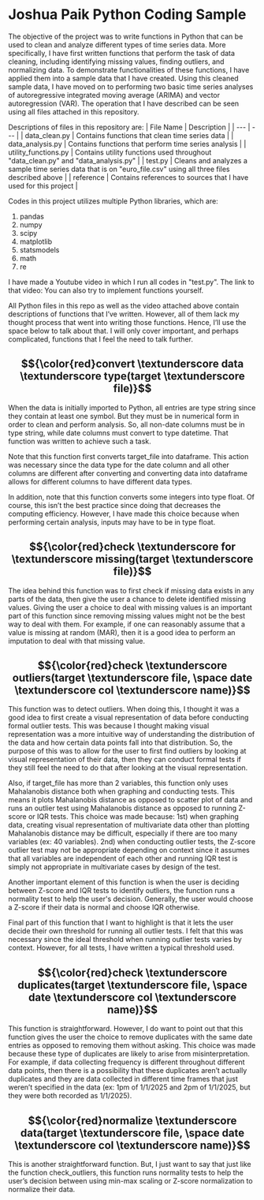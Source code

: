 # Joshua Paik Python Coding Sample
The objective of the project was to write functions in Python that can be used to clean and analyze different types of time series data. More specifically, I have first written functions that perform the task of data cleaning, including identifying missing values, finding outliers, and normalizing data. To demonstrate functionalities of these functions, I have applied them into a sample data that I have created. Using this cleaned sample data, I have moved on to performing two basic time series analyses of autoregressive integrated moving average (ARIMA) and vector autoregression (VAR). The operation that I have described can be seen using all files attached in this repository.

Descriptions of files in this repository are:
| File Name | Description |
| --- | --- |
| data_clean.py | Contains functions that clean time series data |
| data_analysis.py | Contains functions that perform time series analysis |
| utility_functions.py | Contains utility functions used throughout "data_clean.py" and "data_analysis.py" |
| test.py | Cleans and analyzes a sample time series data that is on "euro_file.csv" using all three files described above |
| reference | Contains references to sources that I have used for this project |

Codes in this project utilizes multiple Python libraries, which are:
  1) pandas
  2) numpy
  4) scipy
  5) matplotlib
  6) statsmodels
  7) math
  8) re

I have made a Youtube video in which I run all codes in "test.py". The link to that video:
You can also try to implement functions yourself.

All Python files in this repo as well as the video attached above contain descriptions of functions that I’ve written. However, all of them lack my thought process that went into writing those functions. Hence, I’ll use the space below to talk about that. I will only cover important, and perhaps complicated, functions that I feel the need to talk further.


$${\color{red}convert \textunderscore data \textunderscore type(target \textunderscore file)}$$
-----
When the data is initially imported to Python, all entries are type string since they contain at least one symbol. But they must be in numerical form in order to clean and perform analysis. So, all non-date columns must be in type string, while date columns must convert to type datetime. That function was written to achieve such a task.

Note that this function first converts target_file into dataframe. This action was necessary since the data type for the date column and all other columns are different after converting and converting data into dataframe allows for different columns to have different data types.

In addition, note that this function converts some integers into type float. Of course, this isn’t the best practice since doing that decreases the computing efficiency. However, I have made this choice because when performing certain analysis, inputs may have to be in type float.


$${\color{red}check \textunderscore for \textunderscore missing(target \textunderscore file)}$$
-----
The idea behind this function was to first check if missing data exists in any parts of the data, then give the user a chance to delete identified missing values. Giving the user a choice to deal with missing values is an important part of this function since removing missing values might not be the best way to deal with them. For example, if one can reasonably assume that a value is missing at random (MAR), then it is a good idea to perform an imputation to deal with that missing value.


$${\color{red}check \textunderscore outliers(target \textunderscore file, \space date \textunderscore col \textunderscore name)}$$
-----
This function was to detect outliers. When doing this, I thought it was a good idea to first create a visual representation of data before conducting formal outlier tests. This was because I thought making visual representation was a more intuitive way of understanding the distribution of the data and how certain data points fall into that distribution. So, the purpose of this was to allow for the user to first find outliers by looking at visual representation of their data, then they can conduct formal tests if they still feel the need to do that after looking at the visual representation.

Also, if target_file has more than 2 variables, this function only uses Mahalanobis distance both when graphing and conducting tests. This means it plots Mahalanobis distance as opposed to scatter plot of data and runs an outlier test using Mahalanobis distance as opposed to running Z-score or IQR tests. This choice was made because: 1st) when graphing data, creating visual representation of multivariate data other than plotting Mahalanobis distance may be difficult, especially if there are too many variables (ex: 40 variables). 2nd) when conducting outlier tests, the Z-score outlier test may not be appropriate depending on context since it assumes that all variables are independent of each other and running IQR test is simply not appropriate in multivariate cases by design of the test.

Another important element of this function is when the user is deciding between Z-score and IQR tests to identify outliers, the function runs a normality test to help the user's decision. Generally, the user would choose a Z-score if their data is normal and choose IQR otherwise.

Final part of this function that I want to highlight is that it lets the user decide their own threshold for running all outlier tests. I felt that this was necessary since the ideal threshold when running outlier tests varies by context. However, for all tests, I have written a typical threshold used.


$${\color{red}check \textunderscore duplicates(target \textunderscore file, \space date \textunderscore col \textunderscore name)}$$
-----
This function is straightforward. However, I do want to point out that this function gives the user the choice to remove duplicates with the same date entries as opposed to removing them without asking. This choice was made because these type of duplicates are likely to arise from misinterpretation. For example, if data collecting frequency is different throughout different data points, then there is a possibility that these duplicates aren’t actually duplicates and they are data collected in different time frames that just weren’t specified in the data (ex: 1pm of 1/1/2025 and 2pm of 1/1/2025, but they were both recorded as 1/1/2025).


$${\color{red}normalize \textunderscore data(target \textunderscore file, \space date \textunderscore col \textunderscore name)}$$
-----
This is another straightforward function. But, I just want to say that just like the function check_outliers, this function runs normality tests to help the user’s decision between using min-max scaling or Z-score normalization to normalize their data.
